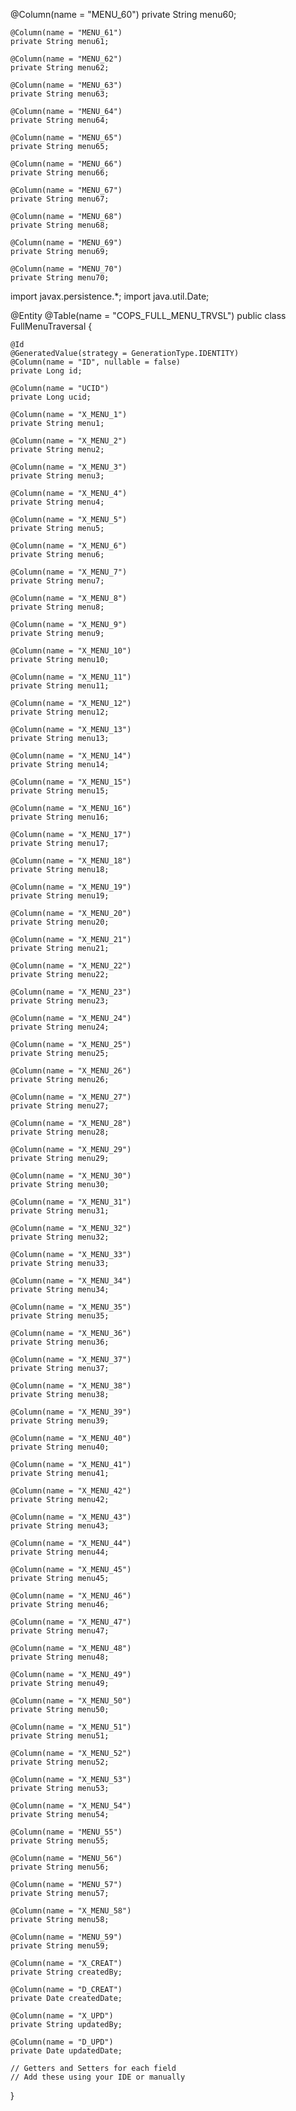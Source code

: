 @Column(name = "MENU_60")
    private String menu60;

    @Column(name = "MENU_61")
    private String menu61;

    @Column(name = "MENU_62")
    private String menu62;

    @Column(name = "MENU_63")
    private String menu63;

    @Column(name = "MENU_64")
    private String menu64;

    @Column(name = "MENU_65")
    private String menu65;

    @Column(name = "MENU_66")
    private String menu66;

    @Column(name = "MENU_67")
    private String menu67;

    @Column(name = "MENU_68")
    private String menu68;

    @Column(name = "MENU_69")
    private String menu69;

    @Column(name = "MENU_70")
    private String menu70;

import javax.persistence.*;
import java.util.Date;

@Entity
@Table(name = "COPS_FULL_MENU_TRVSL")
public class FullMenuTraversal {

    @Id
    @GeneratedValue(strategy = GenerationType.IDENTITY)
    @Column(name = "ID", nullable = false)
    private Long id;

    @Column(name = "UCID")
    private Long ucid;

    @Column(name = "X_MENU_1")
    private String menu1;

    @Column(name = "X_MENU_2")
    private String menu2;

    @Column(name = "X_MENU_3")
    private String menu3;

    @Column(name = "X_MENU_4")
    private String menu4;

    @Column(name = "X_MENU_5")
    private String menu5;

    @Column(name = "X_MENU_6")
    private String menu6;

    @Column(name = "X_MENU_7")
    private String menu7;

    @Column(name = "X_MENU_8")
    private String menu8;

    @Column(name = "X_MENU_9")
    private String menu9;

    @Column(name = "X_MENU_10")
    private String menu10;

    @Column(name = "X_MENU_11")
    private String menu11;

    @Column(name = "X_MENU_12")
    private String menu12;

    @Column(name = "X_MENU_13")
    private String menu13;

    @Column(name = "X_MENU_14")
    private String menu14;

    @Column(name = "X_MENU_15")
    private String menu15;

    @Column(name = "X_MENU_16")
    private String menu16;

    @Column(name = "X_MENU_17")
    private String menu17;

    @Column(name = "X_MENU_18")
    private String menu18;

    @Column(name = "X_MENU_19")
    private String menu19;

    @Column(name = "X_MENU_20")
    private String menu20;

    @Column(name = "X_MENU_21")
    private String menu21;

    @Column(name = "X_MENU_22")
    private String menu22;

    @Column(name = "X_MENU_23")
    private String menu23;

    @Column(name = "X_MENU_24")
    private String menu24;

    @Column(name = "X_MENU_25")
    private String menu25;

    @Column(name = "X_MENU_26")
    private String menu26;

    @Column(name = "X_MENU_27")
    private String menu27;

    @Column(name = "X_MENU_28")
    private String menu28;

    @Column(name = "X_MENU_29")
    private String menu29;

    @Column(name = "X_MENU_30")
    private String menu30;

    @Column(name = "X_MENU_31")
    private String menu31;

    @Column(name = "X_MENU_32")
    private String menu32;

    @Column(name = "X_MENU_33")
    private String menu33;

    @Column(name = "X_MENU_34")
    private String menu34;

    @Column(name = "X_MENU_35")
    private String menu35;

    @Column(name = "X_MENU_36")
    private String menu36;

    @Column(name = "X_MENU_37")
    private String menu37;

    @Column(name = "X_MENU_38")
    private String menu38;

    @Column(name = "X_MENU_39")
    private String menu39;

    @Column(name = "X_MENU_40")
    private String menu40;

    @Column(name = "X_MENU_41")
    private String menu41;

    @Column(name = "X_MENU_42")
    private String menu42;

    @Column(name = "X_MENU_43")
    private String menu43;

    @Column(name = "X_MENU_44")
    private String menu44;

    @Column(name = "X_MENU_45")
    private String menu45;

    @Column(name = "X_MENU_46")
    private String menu46;

    @Column(name = "X_MENU_47")
    private String menu47;

    @Column(name = "X_MENU_48")
    private String menu48;

    @Column(name = "X_MENU_49")
    private String menu49;

    @Column(name = "X_MENU_50")
    private String menu50;

    @Column(name = "X_MENU_51")
    private String menu51;

    @Column(name = "X_MENU_52")
    private String menu52;

    @Column(name = "X_MENU_53")
    private String menu53;

    @Column(name = "X_MENU_54")
    private String menu54;

    @Column(name = "MENU_55")
    private String menu55;

    @Column(name = "MENU_56")
    private String menu56;

    @Column(name = "MENU_57")
    private String menu57;

    @Column(name = "X_MENU_58")
    private String menu58;

    @Column(name = "MENU_59")
    private String menu59;

    @Column(name = "X_CREAT")
    private String createdBy;

    @Column(name = "D_CREAT")
    private Date createdDate;

    @Column(name = "X_UPD")
    private String updatedBy;

    @Column(name = "D_UPD")
    private Date updatedDate;

    // Getters and Setters for each field
    // Add these using your IDE or manually
}
